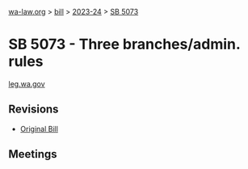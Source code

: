 [wa-law.org](/) > [bill](/bill/) > [2023-24](/bill/2023-24/) > [SB 5073](/bill/2023-24/sb/5073/)

# SB 5073 - Three branches/admin. rules
[leg.wa.gov](https://app.leg.wa.gov/billsummary?BillNumber=5073&Year=2023&Initiative=false)

## Revisions
* [Original Bill](1/)

## Meetings